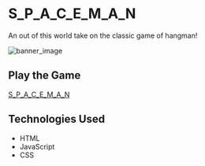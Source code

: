 # S_P_A_C_E_M_A_N
An out of this world take on the classic game of hangman!

![banner_image](https://i.imgur.com/frLydqM.png)

## Play the Game
[S_P_A_C_E_M_A_N](https://spaceman-hsvf.onrender.com)

## Technologies Used
* HTML
* JavaScript
* CSS